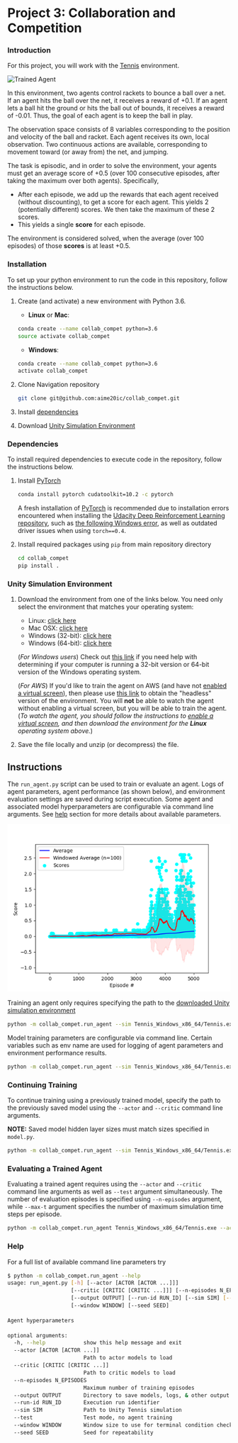 [//]: # (Image References)

[image1]: https://user-images.githubusercontent.com/10624937/42135623-e770e354-7d12-11e8-998d-29fc74429ca2.gif "Trained Agent"
[image2]: ./images/agent_performance.png "MADDPG Agent Performance"

# Project 3: Collaboration and Competition

### Introduction

For this project, you will work with the [Tennis](https://github.com/Unity-Technologies/ml-agents/blob/master/docs/Learning-Environment-Examples.md#tennis) environment.

![Trained Agent][image1]

In this environment, two agents control rackets to bounce a ball over a net. If an agent hits the ball over the net, it receives a reward of +0.1.  If an agent lets a ball hit the ground or hits the ball out of bounds, it receives a reward of -0.01.  Thus, the goal of each agent is to keep the ball in play.

The observation space consists of 8 variables corresponding to the position and velocity of the ball and racket. Each agent receives its own, local observation.  Two continuous actions are available, corresponding to movement toward (or away from) the net, and jumping.

The task is episodic, and in order to solve the environment, your agents must get an average score of +0.5 (over 100 consecutive episodes, after taking the maximum over both agents). Specifically,

- After each episode, we add up the rewards that each agent received (without discounting), to get a score for each agent. This yields 2 (potentially different) scores. We then take the maximum of these 2 scores.
- This yields a single **score** for each episode.

The environment is considered solved, when the average (over 100 episodes) of those **scores** is at least +0.5.

### Installation

To set up your python environment to run the code in this repository, follow the instructions below.

1. Create (and activate) a new environment with Python 3.6.

   - __Linux__ or __Mac__:
  
    ```bash
    conda create --name collab_compet python=3.6
    source activate collab_compet
    ```

   - __Windows__:

    ```bash
    conda create --name collab_compet python=3.6 
    activate collab_compet
    ```

2. Clone Navigation repository

    ```bash
    git clone git@github.com:aime20ic/collab_compet.git
    ```

3. Install [dependencies](#dependencies)

4. Download [Unity Simulation Environment](#unity-simulation-environment)

### Dependencies

To install required dependencies to execute code in the repository, follow the instructions below.

1. Install [PyTorch](https://pytorch.org/)

    ```bash
    conda install pytorch cudatoolkit=10.2 -c pytorch
    ```

    A fresh installation of [PyTorch](https://pytorch.org/) is recommended due to installation errors encountered when installing the [Udacity Deep Reinforcement Learning repository](https://github.com/udacity/deep-reinforcement-learning), such as [the following Windows error](https://github.com/udacity/deep-reinforcement-learning/issues/13), as well as outdated driver issues when using `torch==0.4`.

2. Install required packages using `pip` from main repository directory

    ```bash
    cd collab_compet
    pip install .
    ```

### Unity Simulation Environment

1. Download the environment from one of the links below.  You need only select the environment that matches your operating system:
    - Linux: [click here](https://s3-us-west-1.amazonaws.com/udacity-drlnd/P3/Tennis/Tennis_Linux.zip)
    - Mac OSX: [click here](https://s3-us-west-1.amazonaws.com/udacity-drlnd/P3/Tennis/Tennis.app.zip)
    - Windows (32-bit): [click here](https://s3-us-west-1.amazonaws.com/udacity-drlnd/P3/Tennis/Tennis_Windows_x86.zip)
    - Windows (64-bit): [click here](https://s3-us-west-1.amazonaws.com/udacity-drlnd/P3/Tennis/Tennis_Windows_x86_64.zip)

    (_For Windows users_) Check out [this link](https://support.microsoft.com/en-us/help/827218/how-to-determine-whether-a-computer-is-running-a-32-bit-version-or-64) if you need help with determining if your computer is running a 32-bit version or 64-bit version of the Windows operating system.

    (_For AWS_) If you'd like to train the agent on AWS (and have not [enabled a virtual screen](https://github.com/Unity-Technologies/ml-agents/blob/master/docs/Training-on-Amazon-Web-Service.md)), then please use [this link](https://s3-us-west-1.amazonaws.com/udacity-drlnd/P3/Tennis/Tennis_Linux_NoVis.zip) to obtain the "headless" version of the environment.  You will **not** be able to watch the agent without enabling a virtual screen, but you will be able to train the agent.  (_To watch the agent, you should follow the instructions to [enable a virtual screen](https://github.com/Unity-Technologies/ml-agents/blob/master/docs/Training-on-Amazon-Web-Service.md), and then download the environment for the **Linux** operating system above._)

2. Save the file locally and unzip (or decompress) the file.

## Instructions

The `run_agent.py` script can be used to train or evaluate an agent. Logs of agent parameters, agent performance (as shown below), and environment evaluation settings are saved during script execution. Some agent and associated model hyperparameters are configurable via command line arguments. See [help](#help) section for more details about available parameters.

![MADDPG Agent Performance][image2]

Training an agent only requires specifying the path to the [downloaded Unity simulation environment](#getting-started)

```bash
python -m collab_compet.run_agent --sim Tennis_Windows_x86_64/Tennis.exe
```

Model training parameters are configurable via command line. Certain variables such as env name are used for
logging of agent parameters and environment performance results.

```bash
python -m collab_compet.run_agent --sim Tennis_Windows_x86_64/Tennis.exe --n-episodes 1000 --seed 5
```

### Continuing Training

To continue training using a previously trained model, specify the path to the previously saved model using the `--actor` and `--critic` command line arguments.

**NOTE:** Saved model hidden layer sizes must match sizes specified in `model.py`. 

```bash
python -m collab_compet.run_agent --sim Tennis_Windows_x86_64/Tennis.exe --actor example_models/actor1.pth example_models/actor2.pth --critic example_models/critic1.pth example_models/critic2.pth
```

### Evaluating a Trained Agent

Evaluating a trained agent requires using the `--actor` and `--critic` command line arguments as well as `--test` argument simultaneously. The number of evaluation episodes is specified using `--n-episodes` argument, while `--max-t` argument specifies the number of maximum simulation time steps per episode. 

```bash
python -m collab_compet.run_agent Tennis_Windows_x86_64/Tennis.exe --actor example_models/actor1.pth example_models/actor2.pth --critic example_models/critic1.pth example_models/critic2.pth --n-episodes 100 --test --seed 15
```

### Help

For a full list of available command line parameters try

```bash
$ python -m collab_compet.run_agent --help
usage: run_agent.py [-h] [--actor [ACTOR [ACTOR ...]]]
                    [--critic [CRITIC [CRITIC ...]]] [--n-episodes N_EPISODES]
                    [--output OUTPUT] [--run-id RUN_ID] [--sim SIM] [--test]
                    [--window WINDOW] [--seed SEED]

Agent hyperparameters

optional arguments:
  -h, --help            show this help message and exit
  --actor [ACTOR [ACTOR ...]]
                        Path to actor models to load
  --critic [CRITIC [CRITIC ...]]
                        Path to critic models to load
  --n-episodes N_EPISODES
                        Maximum number of training episodes
  --output OUTPUT       Directory to save models, logs, & other output
  --run-id RUN_ID       Execution run identifier
  --sim SIM             Path to Unity Tennis simulation
  --test                Test mode, no agent training
  --window WINDOW       Window size to use for terminal condition check
  --seed SEED           Seed for repeatability
```